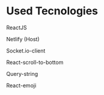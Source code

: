 # Used Tecnologies
ReactJS

Netlify (Host)

Socket.io-client

React-scroll-to-bottom

Query-string

React-emoji

